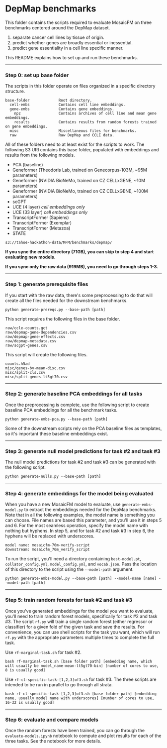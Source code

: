 # DepMap benchmarks

This folder contains the scripts required to evaluate MosaicFM on three benchmarks centered around the DepMap dataset.

1. separate cancer cell lines by tissue of origin.
2. predict whether genes are broadly essential or inessential.
3. predict gene essentiality in a cell line specific manner.

This README explains how to set up and run these benchmarks. 

---

### Step 0: set up base folder

The scripts in this folder operate on files organized in a specific directory structure.

```
base-folder             Root directory.
  cell-embs             Contains cell line embeddings.
  gene-embs             Contains gene embeddings.
    npz                 Contains archives of cell line and mean gene embeddings.
    results             Contains results from random forests trained on gene embeddings.
  misc                  Miscellaneous files for benchmarks.
  raw                   Raw DepMap and CCLE data.
```

All of these folders need to at least exist for the scripts to work. The following S3 URI contains this base folder, populated with embeddings and results from the following models.

- PCA (baseline)
- Geneformer (Theodoris Lab, trained on Genecorpus-103M, ~95M parameters)
- Geneformer (NVIDIA BioNeMo, trained on CZ CELLxGENE, ~10M parameters)
- Geneformer (NVIDIA BioNeMo, trained on CZ CELLxGENE, ~100M parameters)
- scGPT
- UCE (4 layer) *cell embeddings only*
- UCE (33 layer) *cell embeddings only*
- TranscriptFormer (Sapiens)
- TranscriptFormer (Exemplar)
- TranscriptFormer (Metazoa)
- STATE

```
s3://tahoe-hackathon-data/MFM/benchmarks/depmap/
```

**If you sync the entire directory (71GB), you can skip to step 4 and start evaluating new models.**

**If you sync only the raw data (919MB), you need to go through steps 1-3.**

---

### Step 1: generate prerequisite files

If you start with the raw data, there's some preprocessing to do that will create all the files needed for the downstream benchmarks.

```
python generate-prereqs.py --base-path [path]
```

This script requires the following files in the base folder.

```
raw/ccle-counts.gct
raw/depmap-gene-dependencies.csv
raw/depmap-gene-effects.csv
raw/depmap-metadata.csv
raw/scgpt-genes.csv
```

This script will create the following files.

```
counts.h5ad
misc/genes-by-mean-disc.csv
misc/split-cls.csv
misc/split-genes-lt5gt70.csv
```

---

### Step 2: generate baseline PCA embeddings for all tasks

Once the preprocessing is complete, use the following script to create baseline PCA embeddings for all the benchmark tasks.

```
python generate-embs-pca.py --base-path [path]
```

Some of the downstream scripts rely on the PCA baseline files as templates, so it's important these baseline embeddings exist.

---

### Step 3: generate null model predictions for task #2 and task #3

The null model predictions for task #2 and task #3 can be generated with the following script.

```
python generate-nulls.py --base-path [path]
```

---

### Step 4: generate embeddings for the model being evaluated

When you have a new MosaicFM model to evaluate, use `generate-embs-model.py` to extract the embeddings needed for the DepMap benchmarks. Note that in all the following examples, the model name is something you can choose. File names are based this parameter, and you'll use it in steps 5 and 6. For the most seamless operation, specify the model name with nothing but hyphens. In step 5, and for task #2 and task #3 in step 6, the hyphens will be replaced with underscores.

```
model name: mosaicfm-70m-verify-script
downstream: mosaicfm_70m_verify_script
```

To run the script, you'll need a directory containing `best-model.pt`, `collator_config.yml`, `model_config.yml`, and `vocab.json`. Pass the location of this directory to the script using the `--model-path` argument.

```
python generate-embs-model.py --base-path [path] --model-name [name] --model-path [path]
```

---

### Step 5: train random forests for task #2 and task #3

Once you've generated embeddings for the model you want to evaluate, you'll need to train random forest models, specifically for task #2 and task #3. The script `rf.py` will train a single random forest (either regressor or classifier) for a given fold of the given task and save the results. For convenience, you can use shell scripts for the task you want, which will run `rf.py` with the appropriate parameters multiple times to complete the full task.

Use `rf-marginal-task.sh` for task #2.

```
bash rf-marginal-task.sh [base folder path] [embedding name, which will usually be model_name-mean-lt5gt70-bin] [number of cores to use, 8 is usually good]
```

Use `rf-cl-specific-task-[1,2,3]of3.sh` for task #3. The three scripts are intended to be run in parallel to go through all strata.

```
bash rf-cl-specific-task-[1,2,3]of3.sh [base folder path] [embedding name, usually model name with underscores] [number of cores to use, 16-32 is usually good]
```

---

### Step 6: evaluate and compare models

Once the random forests have been trained, you can go through the `evaluate-models.ipynb` notebook to compute and plot results for each of the three tasks. See the notebook for more details.